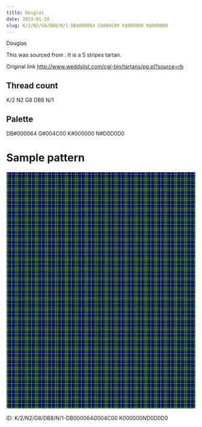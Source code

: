 ```yaml
---
title: Douglas
date: 2023-01-28
slug: K/2/N2/G8/DB8/N/1-DB$000064 G$004C00 K$000000 N$D0D0D0
---
```

Douglas

This was sourced from <no value>.  It is a 5 stripes tartan.

Original link http://www.weddslist.com/cgi-bin/tartans/pg.pl?source=rb

## Thread count
K/2 N2 G8 DB8 N/1

## Palette
DB#000064 G#004C00 K#000000 N#D0D0D0

# Sample pattern

![Tartan detail](tartan.png "K/2 N2 G8 DB8 N/1 tartan")

ID: K/2/N2/G8/DB8/N/1-DB$000064 G$004C00 K$000000 N$D0D0D0